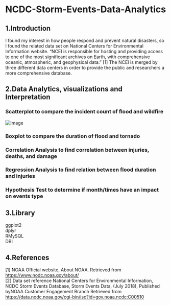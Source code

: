 # NCDC-Storm-Events-Data-Analytics

## 1.Introduction  
I found my interest in how people respond and prevent natural disasters, so I found the related data set on National Centers for Environmental Information website. “NCEI is responsible for hosting and providing access to one of the most significant archives on Earth, with comprehensive oceanic, atmospheric, and geophysical data.” [1] The NCEI is merged by three different data centers in order to provide the public and researchers a more comprehensive database.  

## 2.Data Analytics, visualizations and Interpretation  
### Scatterplot to compare the incident count of flood and wildfire
![image](http://github.com/hwyu99/NCDC-Storm-Events-Data-Analytics/scatterplot.png)
### Boxplot to compare the duration of flood and tornado  
### Correlation Analysis to find correlation between injuries, deaths, and damage  
### Regression Analysis to find relation between flood duration and injuries
### Hypothesis Test to determine if month/times have an impact on events type

## 3.Library
ggplot2  
dplyr  
RMySQL  
DBI  


## 4.References
[1] NOAA Official website, About NOAA. Retrieved from 
https://www.nodc.noaa.gov/about/  
[2] Data set reference 
National Centers for Environmental Information, NCDC Storm Events Database, Storm Events Data, (July 2018), Published byNOAA Customer Engagement Branch
Retrieved from https://data.nodc.noaa.gov/cgi-bin/iso?id=gov.noaa.ncdc:C00510
